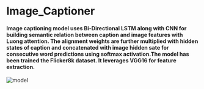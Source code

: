 # Image_Captioner
#### Image captioning model uses Bi-Directional LSTM along with CNN for building semantic relation between caption and image features with Luong attention. The alignment weights are further multiplied with hidden states of caption and concatenated with image hidden sate for consecutive word predictions using softmax activation.The model has been trained the Flicker8k dataset. It leverages VGG16 for feature extraction.   
![model](https://github.com/satyamsahooPH25/Image_Captioner/assets/123946762/36c23d37-b019-4424-b331-2c3cd36aa4a2)
